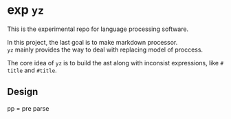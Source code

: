 # exp `yz`

This is the experimental repo for language processing software.

In this project, the last goal is to make markdown processor.  
`yz` mainly provides the way to deal with replacing model of proccess.

The core idea of `yz` is to build the ast along with inconsist expressions, like `# title` and `#title`.

## Design

pp = pre parse

